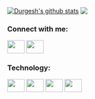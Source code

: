 
 <a href="https://github.com/anuraghazra/github-readme-stats"><img align="center" src="https://github-readme-stats.vercel.app/api?username=gadac&show_icons=true&include_all_commits=true&theme=radical&hide_border=true" alt="Durgesh's github stats" /></a>  <a href="https://github.com/anuraghazra/github-readme-stats"><img align="center" src="https://github-readme-stats.vercel.app/api/top-langs/?username=gadac&layout=compact&theme=radical&hide_border=true" /></a> 



<h3 align="left">Connect with me:</h3>
<p align="left">
<a href="https://www.linkedin.com/in/gadac21/" target="blank"><img align="center" src="https://upload.wikimedia.org/wikipedia/commons/8/81/LinkedIn_icon.svg" alt="" height="30" width="40"/></a>
<a href="mailto:gadac96@gmail.com" target="_blank"><img align="center" src="https://upload.wikimedia.org/wikipedia/commons/7/7e/Gmail_icon_%282020%29.svg" alt="" height="30" width="40"/></a>
</p>

<h3 align="left">Technology:</h3>
<div>
<a> <img align="center" src="https://git-scm.com/images/logos/downloads/Git-Logo-1788C.svg" alt="" height="30" width="40"/></a>
<a> <img align="center" src="https://upload.wikimedia.org/wikipedia/commons/d/d9/Node.js_logo.svg" alt="" height="30" width="40"/></a>
<a> <img align="center" src="https://upload.wikimedia.org/wikipedia/commons/d/db/Npm-logo.svg" alt="" height="30" width="40"/></a>
<a> <img align="center" src="https://www.vectorlogo.zone/logos/postgresql/postgresql-vertical.svg" alt="" height="30" width="40"/></a>
</div>

<!--
**gadac/gadac** is a ✨ _special_ ✨ repository because its `README.md` (this file) appears on your GitHub profile.

Here are some ideas to get you started:

- 🔭 I’m currently working on ...
- 🌱 I’m currently learning ...
- 👯 I’m looking to collaborate on ...
- 🤔 I’m looking for help with ...
- 💬 Ask me about ...
- 📫 How to reach me: ...
- 😄 Pronouns: ...
- ⚡ Fun fact: ...
-->
